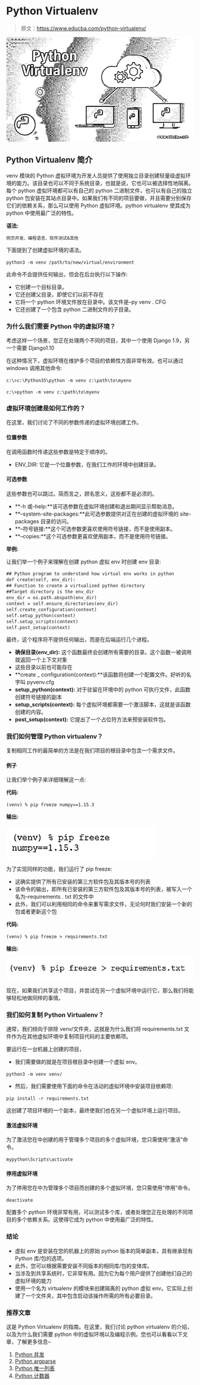 # Python Virtualenv

> 原文：<https://www.educba.com/python-virtualenv/>

![Python Virtualenv](img/a6ad1d9c1f3374590b5da710492ee73c.png)



## Python Virtualenv 简介

venv 模块的 Python 虚拟环境为开发人员提供了使用独立目录创建轻量级虚拟环境的能力。该目录也可以不同于系统目录，也就是说，它也可以被选择性地隔离。每个 python 虚拟环境都可以有自己的 python 二进制文件，也可以有自己的独立 python 包安装在其站点目录中。如果我们有不同的项目要做，并且需要分别保存它们的依赖关系，那么可以使用 Python 虚拟环境。python virtualenv 使其成为 python 中使用最广泛的特性。

**语法:**

<small>网页开发、编程语言、软件测试&其他</small>

下面提到了创建虚拟环境的语法。

`python3 -m venv /path/to/new/virtual/environment`

此命令不会提供任何输出，但会在后台执行以下操作:

*   它创建一个目标目录。
*   它还创建父目录，即使它们以前不存在
*   它将一个 python 环境文件放在目录中。该文件是–py venv . CFG
*   它还创建了一个包含 python 二进制文件的子目录。

### 为什么我们需要 Python 中的虚拟环境？

考虑这样一个场景，您正在处理两个不同的项目，其中一个使用 Django 1.9，另一个需要 Django1.10

在这种情况下，虚拟环境在维护多个项目的依赖性方面非常有效。也可以通过 windows 调用其他命令:

`c:\>c:\Python35\python -m venv c:\path\to\myenv`

`c:\>python -m venv c:\path\to\myenv`

### 虚拟环境创建是如何工作的？

在这里，我们讨论了不同的参数传递的虚拟环境创建工作。

#### 位置参数

在调用函数时传递这些参数是特定于顺序的。

*   ENV_DIR: 它是一个位置参数，在我们工作的环境中创建目录。

#### 可选参数

这些参数也可以跳过。简而言之，顾名思义，这些都不是必须的。

*   **-h 或–help:**该可选参数在虚拟环境创建和退出期间显示帮助消息。
*   **–system-site-packages:**此可选参数提供对正在创建的虚拟环境的 site-packages 目录的访问。
*   **–符号链接:**这个可选参数更喜欢使用符号链接，而不是使用副本。
*   **–copies:**这个可选参数更喜欢使用副本，而不是使用符号链接。

**举例:**

让我们举一个例子来理解在创建 python 虚拟 env 时创建 env 目录:

```
## Python program to understand how virtual env works in python
def create(self, env_dir):
## Function to create a virtualized python directory
##Target directory is the env_dir
env_dir = os.path.abspath(env_dir)
context = self.ensure_directories(env_dir)
self.create_configuration(context)
self.setup_python(context)
self.setup_scripts(context)
self.post_setup(context) 
```

最终，这个程序将不提供任何输出，而是在后端运行几个进程。

*   **确保目录(env_dir):** 这个函数最终会创建所有需要的目录。这个函数一被调用就返回一个上下文对象
*   这些目录以前也可能存在
*   **create _ configuration(context):**该函数将创建一个配置文件。好听的名字叫 pyvenv.cfg
*   **setup_python(context):** 对于驻留在环境中的 python 可执行文件，此函数创建符号链接的副本
*   **setup_scripts(context):** 每个虚拟环境都需要一个激活脚本，这就是该函数创建的内容。
*   **post_setup(context):** 它提出了一个占位符方法来预安装软件包。

### 我们如何管理 Python virtualenv？

复制相同工作的最简单的方法是在我们项目的根目录中包含一个需求文件。

#### 例子

让我们举个例子来详细理解这一点:

**代码:**

`(venv) % pip freeze
numpy==1.15.3`

**输出:**

![Python Virtualenv-1](img/259130ec53b984ce53395e20744a1a05.png)



为了实现同样的功能，我们运行了 pip freeze:

*   这确实提供了所有已安装的第三方软件包及其版本号的列表
*   该命令的输出，即所有已安装的第三方软件包及其版本号的列表，被写入一个名为–requirements . txt 的文件中
*   此外，我们可以利用相同的命令来重写需求文件，无论何时我们安装一个新的包或者更新这个包

**代码:**

`(venv) % pip freeze > requirements.txt`

**输出:**

![Python Virtualenv-2](img/e71dc79fb0a0502fa8920e71d62eefa4.png)



现在，如果我们共享这个项目，并尝试在另一个虚拟环境中运行它，那么我们将能够轻松地做同样的事情。

### 我们如何复制 Python Virtualenv？

通常，我们倾向于排除 venv/文件夹，这就是为什么我们将 requirements.txt 文件作为在其他虚拟环境中复制项目代码的主要依赖项。

要运行在一台机器上创建的项目，

*   我们需要做的就是在项目根目录中创建一个虚拟 env。

`python3 -m venv venv/`

*   然后，我们需要使用下面的命令在活动的虚拟环境中安装项目依赖项:

`pip install -r requirements.txt`

这创建了项目环境的一个副本，最终使我们也在另一个虚拟环境上运行项目。

#### 激活虚拟环境

为了激活您在中创建的用于管理多个项目的多个虚拟环境，您只需使用“激活”命令。

`mypython\Scripts\activate`

#### 停用虚拟环境

为了停用您在中为管理多个项目而创建的多个虚拟环境，您只需使用“停用”命令。

`deactivate`

配置多个 python 环境非常有用，可以测试多个库，或者处理您正在处理的不同项目的多个依赖关系。这使得它成为 python 中使用最广泛的特性。

### 结论

*   虚拟 env 是安装在您的机器上的原始 python 版本的简单副本，具有继承现有 Python 库/包的选项。
*   此外，您可以根据需要安装不同版本的相同库/包的变体库。
*   当涉及到共享系统时，它非常有用。因为它为每个用户提供了创建他们自己的虚拟环境的能力
*   使用一个名为 virtualenv 的模块来创建隔离的 python 虚拟 env。它实际上创建了一个文件夹，其中包含启动该操作所需的所有必要目录。

### 推荐文章

这是 Python Virtualenv 的指南。在这里，我们讨论 python virtualenv 的介绍，以及为什么我们需要 python 中的虚拟环境以及编程示例。您也可以看看以下文章，了解更多信息–

1.  [Python 并发](https://www.educba.com/python-concurrency/)
2.  [Python argparse](https://www.educba.com/python-argparse/)
3.  [Python 唯一列表](https://www.educba.com/python-unique-list/)
4.  [Python 计数器](https://www.educba.com/python-counter/)





